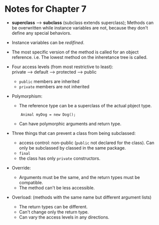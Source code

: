 # Notes for Chapter 7

* **superclass** --> **subclass** (subclass extends superclass); Methods can be overwritten while instance variables are not, because they don't define any special behaviors.   
  
* Instance variables can be *redifined*.

* The most specific version of the method is called for an object reference. i.e. The lowest method on the inheretance tree is called. 

* Four access levels (from most restrictive to least):  
private --> default --> protected --> public
    * `public` members are inherited
    * `private` members are not inherited

* Polymorphism:
    * The reference type can be a superclass of the actual pbject type.
    ```
        Animal myDog = new Dog();
    ```
    * Can have polymorphic arguments and return type.

* Three things that can prevent a class from being subclassed:
    * access control: non-public (`public` not declared for the class). Can only be subclassed by classed in the same package.
    * `final`
    * the class has only `private` constructors. 

* Override:
    * Arguments must be the same, and the return types must be compatible.
    * The method can't be less accessible.

* Overload: (methods with the same name but different argument lists)
    * The return types can be different.
    * Can't change only the return type.
    * Can vary the access levels in any directions.

